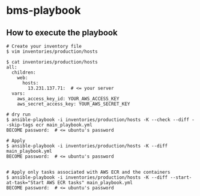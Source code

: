 # bms-playbook

## How to execute the playbook

```
# Create your inventory file
$ vim inventories/production/hosts

$ cat inventories/production/hosts
all:
  children:
    web:
      hosts:
        13.231.137.71:  # <= your server
  vars:
    aws_access_key_id: YOUR_AWS_ACCESS_KEY
    aws_secret_access_key: YOUR_AWS_SECRET_KEY

# dry run
$ ansible-playbook -i inventories/production/hosts -K --check --diff --skip-tags ecr main_playbook.yml
BECOME password:  # <= ubuntu's password

# Apply
$ ansible-playbook -i inventories/production/hosts -K --diff main_playbook.yml
BECOME password:  # <= ubuntu's password


# Apply only tasks associated with AWS ECR and the containers
$ ansible-playbook -i inventories/production/hosts -K --diff --start-at-task="Start AWS ECR tasks" main_playbook.yml
BECOME password:  # <= ubuntu's password
```


<!--
### EC2 - inventory

1. Get remote files
```
$ wget https://raw.githubusercontent.com/ansible/ansible/devel/contrib/inventory/ec2.ini
$ wget https://raw.githubusercontent.com/ansible/ansible/devel/contrib/inventory/ec2.py
```
 -->

<!--
## Link

- [» Ansibleの標準モジュールでEC2のサーバー構築をしてみる TECHSCORE BLOG](http://www.techscore.com/blog/2015/06/02/ansible%E3%81%AE%E6%A8%99%E6%BA%96%E3%83%A2%E3%82%B8%E3%83%A5%E3%83%BC%E3%83%AB%E3%81%A7ec2%E3%81%AE%E3%82%B5%E3%83%BC%E3%83%90%E3%83%BC%E6%A7%8B%E7%AF%89%E3%82%92%E3%81%97%E3%81%A6%E3%81%BF%E3%82%8B/)
- [AnsibleのDynamic InventoryでAWS EC2管理 - Qiita](https://qiita.com/teru1000/items/d8d292186aee6c631ee0)
- [\[AWS\]AnsibleのDynamic Inventoryを使って実行対象のEC2をタグ等で柔軟に指定する ｜ DevelopersIO](https://dev.classmethod.jp/cloud/aws/ansible-dynamic-inventory-2/)

- https://qiita.com/juhn/items/274e44ee80354a39d872

### ansible modules

- [ansible\.posix\.authorized\_key – Adds or removes an SSH authorized key — Ansible Documentation](https://docs.ansible.com/ansible/latest/collections/ansible/posix/authorized_key_module.html)
- [ansible\.builtin\.user – Manage user accounts — Ansible Documentation](https://docs.ansible.com/ansible/latest/collections/ansible/builtin/user_module.html) -->
